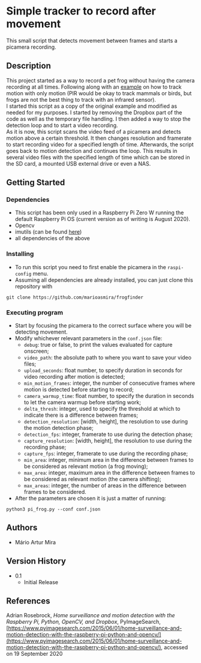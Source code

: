 # Simple tracker to record after movement

This small script that detects movement between frames and starts a picamera recording.

## Description

This project started as a way to record a pet frog without having the camera recording at all times. Following along with an [example](https://www.pyimagesearch.com/2015/06/01/home-surveillance-and-motion-detection-with-the-raspberry-pi-python-and-opencv/) on how to track motion with only motion (PIR would be okay to track mammals or birds, but frogs are not the best thing to track with an infrared sensor).  
I started this script as a copy of the original example and modified as needed for my purposes. I started by removing the Dropbox part of the code as well as the temporary file handling. I then added a way to stop the detection loop and to start a video recording.  
As it is now, this script scans the video feed of a picamera and detects motion above a certain threshold. It then changes resolution and framerate to start recording video for a specified length of time. Afterwards, the script goes back to motion detection and continues the loop. This results in several video files with the specified length of time which can be stored in the SD card, a mounted USB external drive or even a NAS.

## Getting Started

### Dependencies

* This script has been only used in a Raspberry Pi Zero W running the default Raspberry Pi OS (current version as of writing is August 2020).
* Opencv
* imutils (can be found [here](https://github.com/jrosebr1/imutils))
* all dependencies of the above

### Installing

* To run this script you need to first enable the picamera in the `raspi-config` menu.
* Assuming all dependencies are already installed, you can just clone this repository with
```
git clone https://github.com/marioasmira/frogfinder
```

### Executing program

* Start by focusing the picamera to the correct surface where you will be detecting movement.
* Modify whichever relevant parameters in the `conf.json` file:
  - `debug`: true or false, to print the values evaluated for capture onscreen; 
  * `video_path`: the absolute path to where you want to save your video files;
  * `upload_seconds`: float number, to specify duration in seconds for video recording after motion is detected;
  * `min_motion_frames`: integer, the number of consecutive frames where motion is detected before starting to record;
  * `camera_warmup_time`: float number, to specify the duration in seconds to let the camera warmup before starting work;
  * `delta_thresh`: integer, used to specify the threshold at which to indicate there is a difference between frames;
  * `detection_resolution`: [width, height], the resolution to use during the motion detection phase;
  * `detection_fps`: integer, framerate to use during the detection phase;
  * `capture_resolution`: [width, height], the resolution to use during the recording phase;
  * `capture_fps`: integer, framerate to use during the recording phase;
  * `min_area`: integer, minimum area in the difference between frames to be considered as relevant motion (a frog moving);
  * `max_area`: integer, maximum area in the difference between frames to be considered as relevant motion (the camera shifting);
  * `max_areas`: integer, the number of areas in the difference between frames to be considered. 
* After the parameters are chosen it is just a matter of running:
```
python3 pi_frog.py --conf conf.json
```

## Authors

* Mário Artur Mira

## Version History

* 0.1
    * Initial Release

## References

Adrian Rosebrock, *Home surveillance and motion detection with the Raspberry Pi, Python, OpenCV, and Dropbox*, PyImageSearch, [https://www.pyimagesearch.com/2015/06/01/home-surveillance-and-motion-detection-with-the-raspberry-pi-python-and-opencv/](https://www.pyimagesearch.com/2015/06/01/home-surveillance-and-motion-detection-with-the-raspberry-pi-python-and-opencv/), accessed on 19 September 2020
